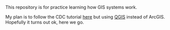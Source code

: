 This repository is for practice learning how GIS systems work.

My plan is to follow the CDC tutorial [here](https://www.cdc.gov/dhdsp/maps/gisx/training/index.html) but using [QGIS](https://www.qgis.org/en/site/) instead of ArcGIS. Hopefully it turns out ok, here we go.
